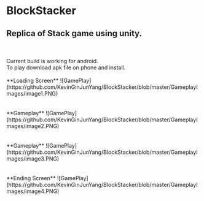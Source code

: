 # BlockStacker
## Replica of Stack game using unity.
<br>
<br>Current build is working for android. 
<br>To play download apk file on phone and install. 
<br>
<br>**Loading Screen**
![GamePlay](https://github.com/KevinGinJunYang/BlockStacker/blob/master/GameplayImages/image1.PNG)
<br>
<br>
<br>**Gameplay**
![GamePlay](https://github.com/KevinGinJunYang/BlockStacker/blob/master/GameplayImages/image2.PNG)
<br>
<br>
<br>**Gameplay**
![GamePlay](https://github.com/KevinGinJunYang/BlockStacker/blob/master/GameplayImages/image3.PNG)
<br>
<br>
<br>**Ending Screen**
![GamePlay](https://github.com/KevinGinJunYang/BlockStacker/blob/master/GameplayImages/image4.PNG)





